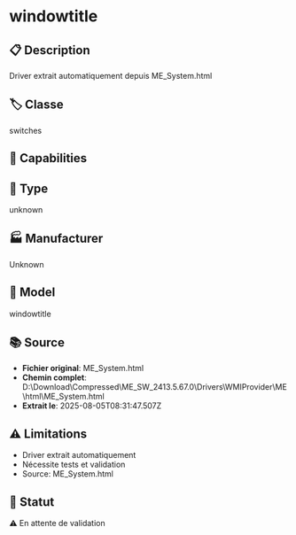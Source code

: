 # windowtitle

## 📋 Description
Driver extrait automatiquement depuis ME_System.html

## 🏷️ Classe
switches

## 🔧 Capabilities


## 📡 Type
unknown

## 🏭 Manufacturer
Unknown

## 📱 Model
windowtitle

## 📚 Source
- **Fichier original**: ME_System.html
- **Chemin complet**: D:\Download\Compressed\ME_SW_2413.5.67.0\Drivers\WMIProvider\ME\html\ME_System.html
- **Extrait le**: 2025-08-05T08:31:47.507Z

## ⚠️ Limitations
- Driver extrait automatiquement
- Nécessite tests et validation
- Source: ME_System.html

## 🚀 Statut
⚠️ En attente de validation
